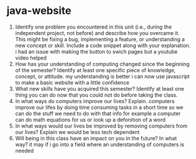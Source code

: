 # java-website
1. Identify one problem you encountered in this unit (i.e., during the independent project, not before) and describe how you overcame it. This might be fixing a bug, implementing a feature, or understanding a new concept or skill. Include a code snippet along with your explanation.
   i had an issue with making the button to swich pages but a youtube video helped
2. How has your understanding of computing changed since the beginning of the semester? Identify at least one specific piece of knowledge, concept, or attitude.
   my understanding is better i can now use javascript to make a basic website with a little confidence 
3. What new skills have you acquired this semester? Identify at least one thing you can do now that you could not do before taking the class.
4. In what ways do computers improve our lives? Explain.
   computers improve our lifes by doing time consuming tasks in a short time so we can do the stuff we need to do with that info for example a computer can do math equations for us or look up a defonition of a word
5. In what ways would our lives be improved by removing computers from our lives? Explain
   we would be less tech dependent 
6. Will being in this class have an impact on you in the future? In what way?
   it may if i go into a field where an understanding of computers is needed
